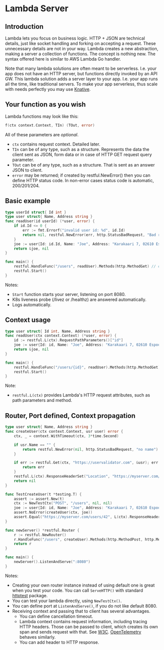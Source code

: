 # Lambda Server

## Introduction

Lambda lets you focus on business logic.
HTTP + JSON are technical details, just like socket handling and forking on accepting a request.
These unnecessary details are not in your way.
Lambda creates a new abstraction, making a server a collection of functions.
The concept is nothing new. The syntax offered here is similar to AWS Lambda Go handler.

Note that many lambda solutions are often meant to be serverless.
I.e. your app does not have an HTTP server, but functions directly invoked by an API GW.
This lambda solution adds a server layer to your app. I.e. your app runs all the time, like traditional servers.
To make your app serverless, thus scale with needs perfectly you may use [Knative](https://knative.dev/).

## Your function as you wish

Lambda functions may look like this:

```go
f(ctx context.Context, TIn) (TOut, error)
```

All of these parameters are *optional*.

* `ctx` contains request context. Detailed later.
* `TIn` can be of any type, such as a structure. Represents the data the client sent as JSON, form data or in case of HTTP GET request query parameter.
* `TOut` can be of any type, such as a structure. That is sent as an answer JSON to client.
* `error` may be returned; if created by restful.NewError() then you can define HTTP status code. In non-error cases status code is automatic, 200/201/204.

## Basic example

```go
type userId struct{ Id int }
type user struct{ Name, Address string }
func readUser(id userId) (*user, error) {
    if id.Id <= 0 {
        err := fmt.Errorf("invalid user id: %d", id.Id)
        return nil, restful.NewError(err, http.StatusBadRequest, "Bad requets")
    }
    joe := user{Id: id.Id, Name: "Joe", Address: "Karakaari 7, 02610 Espoo, Suomi"}
    return &joe, nil
}

func main() {
    restful.HandleFunc("/users", readUser).Methods(http.MethodGet) // curl http://localhost:8080/users?id=42
    restful.Start()
}
```

Notes:

* `Start` function starts your server, listening on port 8080.
* K8s liveness probe (/livez or /healthz) are answered automatically.
* Logs automatically.

## Context usage

```go
type user struct{ Id int, Name, Address string }
func readUser(ctx context.Context) (*user, error) {
    id := restful.L(ctx).RequestPathParameters()["id"]
    joe := user{Id: id, Name: "Joe", Address: "Karakaari 7, 02610 Espoo, Suomi"}
    return &joe, nil
}

func main() {
    restful.HandleFunc("/users/{id}", readUser).Methods(http.MethodGet) // curl http://localhost:8080/users/42
    restful.Start()
}
```

Note:

* `restful.L(ctx)` provides Lambda's HTTP request attributes, such as path parameters and method.

## Router, Port defined, Context propagation

```go
type user struct{ Name, Address string }
func createUser(ctx context.Context, usr user) error {
    ctx, _ = context.WithTimeout(ctx, 3*time.Second)

    if usr.Name == "" {
        return restful.NewError(nil, http.StatusBadRequest, "no name")
    }

    if err := restful.Get(ctx, "https://uservalidator.com", &usr); err != nil {
        return err
    }
    restful.L(ctx).ResponseHeaderSet("Location", "https://myserver.com/users/42")
    return nil
}

func TestCreateUser(t *testing.T) {
    assert := assert.New(t)
    ctx := NewTestCtx("POST", "/users", nil, nil)
    joe := user{Id: id, Name: "Joe", Address: "Karakaari 7, 02610 Espoo, Suomi"}
    assert.NoError(createUser(ctx, joe))
    assert.Equal("https://myserver.com/users/42", L(ctx).ResponseHeader().Get("Location"))
}

func newServer() *restful.Router {
    r := restful.NewRouter()
    r.HandleFunc("/users", createUser).Methods(http.MethodPost, http.MethodPut) // curl http://localhost:8080/users -d 'name=Joe' -d 'Address=Suomi'
    return r
}

func main() {
    newServer().ListenAndServe(":8080")
}
```

Notes:

* Creating your own router instance instead of using default one is great when you test your code. You can call `ServeHTTP()` with standard [httptest](https://golang.org/pkg/net/http/httptest/) package.
* You can test your lambda directly, using `NewTestCtx()`.
* You can define port at `ListenAndServe()`, if you do not like default 8080.
* Receiving context and passing that to client has several advantages.
  * You can define cancellation timeout.
  * Lambda context contains request information, including tracing HTTP headers. Those can be passed to client, which creates its own span and sends request with that. See [W3C](https://www.w3.org/TR/trace-context/). [OpenTelemetry](https://opentelemetry.io/) behaves similarly.
  * You can add header to HTTP response.
